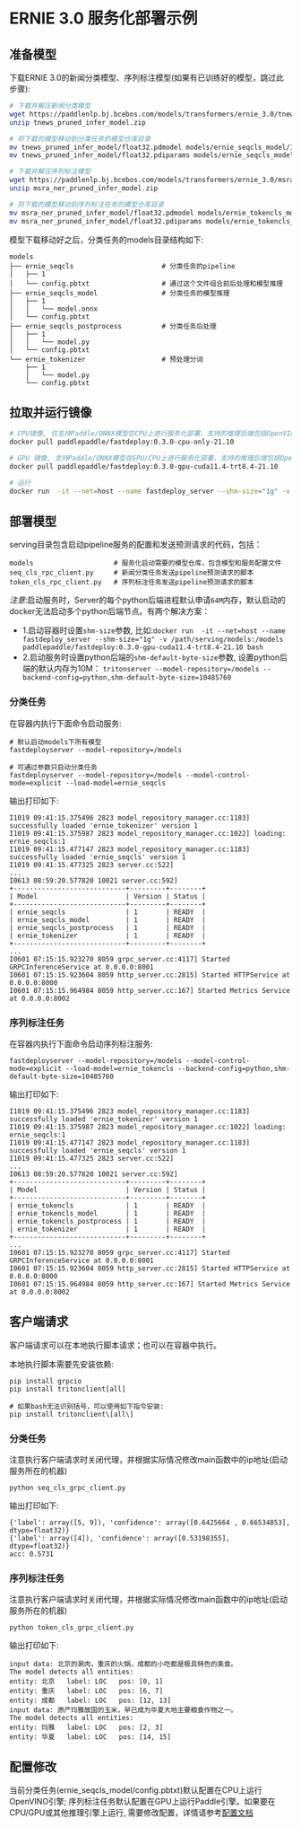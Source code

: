 # ERNIE 3.0 服务化部署示例

## 准备模型

下载ERNIE 3.0的新闻分类模型、序列标注模型(如果有已训练好的模型，跳过此步骤):
```bash
# 下载并解压新闻分类模型
wget https://paddlenlp.bj.bcebos.com/models/transformers/ernie_3.0/tnews_pruned_infer_model.zip
unzip tnews_pruned_infer_model.zip

# 将下载的模型移动到分类任务的模型仓库目录
mv tnews_pruned_infer_model/float32.pdmodel models/ernie_seqcls_model/1/model.pdmodel
mv tnews_pruned_infer_model/float32.pdiparams models/ernie_seqcls_model/1/model.pdiparams

# 下载并解压序列标注模型
wget https://paddlenlp.bj.bcebos.com/models/transformers/ernie_3.0/msra_ner_pruned_infer_model.zip
unzip msra_ner_pruned_infer_model.zip

# 将下载的模型移动到序列标注任务的模型仓库目录
mv msra_ner_pruned_infer_model/float32.pdmodel models/ernie_tokencls_model/1/model.pdmodel
mv msra_ner_pruned_infer_model/float32.pdiparams models/ernie_tokencls_model/1/model.pdiparams
```

模型下载移动好之后，分类任务的models目录结构如下:
```
models
├── ernie_seqcls                      # 分类任务的pipeline
│   ├── 1
│   └── config.pbtxt                  # 通过这个文件组合前后处理和模型推理
├── ernie_seqcls_model                # 分类任务的模型推理
│   ├── 1
│   │   └── model.onnx
│   └── config.pbtxt
├── ernie_seqcls_postprocess          # 分类任务后处理
│   ├── 1
│   │   └── model.py
│   └── config.pbtxt
└── ernie_tokenizer                   # 预处理分词
    ├── 1
    │   └── model.py
    └── config.pbtxt
```

## 拉取并运行镜像
```bash
# CPU镜像, 仅支持Paddle/ONNX模型在CPU上进行服务化部署，支持的推理后端包括OpenVINO、Paddle Inference和ONNX Runtime
docker pull paddlepaddle/fastdeploy:0.3.0-cpu-only-21.10

# GPU 镜像, 支持Paddle/ONNX模型在GPU/CPU上进行服务化部署，支持的推理后端包括OpenVINO、TensorRT、Paddle Inference和ONNX Runtime
docker pull paddlepaddle/fastdeploy:0.3.0-gpu-cuda11.4-trt8.4-21.10

# 运行
docker run  -it --net=host --name fastdeploy_server --shm-size="1g" -v /path/serving/models:/models paddlepaddle/fastdeploy:0.3.0-cpu-only-21.10 bash
```

## 部署模型
serving目录包含启动pipeline服务的配置和发送预测请求的代码，包括：

```
models                    # 服务化启动需要的模型仓库，包含模型和服务配置文件
seq_cls_rpc_client.py     # 新闻分类任务发送pipeline预测请求的脚本
token_cls_rpc_client.py   # 序列标注任务发送pipeline预测请求的脚本
```

*注意*:启动服务时，Server的每个python后端进程默认申请`64M`内存，默认启动的docker无法启动多个python后端节点。有两个解决方案：
- 1.启动容器时设置`shm-size`参数, 比如:`docker run  -it --net=host --name fastdeploy_server --shm-size="1g" -v /path/serving/models:/models paddlepaddle/fastdeploy:0.3.0-gpu-cuda11.4-trt8.4-21.10 bash`
- 2.启动服务时设置python后端的`shm-default-byte-size`参数, 设置python后端的默认内存为10M： `tritonserver --model-repository=/models --backend-config=python,shm-default-byte-size=10485760`

### 分类任务
在容器内执行下面命令启动服务:
```
# 默认启动models下所有模型
fastdeployserver --model-repository=/models

# 可通过参数只启动分类任务
fastdeployserver --model-repository=/models --model-control-mode=explicit --load-model=ernie_seqcls
```
输出打印如下:
```
I1019 09:41:15.375496 2823 model_repository_manager.cc:1183] successfully loaded 'ernie_tokenizer' version 1
I1019 09:41:15.375987 2823 model_repository_manager.cc:1022] loading: ernie_seqcls:1
I1019 09:41:15.477147 2823 model_repository_manager.cc:1183] successfully loaded 'ernie_seqcls' version 1
I1019 09:41:15.477325 2823 server.cc:522]
...
I0613 08:59:20.577820 10021 server.cc:592]
+----------------------------+---------+--------+
| Model                      | Version | Status |
+----------------------------+---------+--------+
| ernie_seqcls               | 1       | READY  |
| ernie_seqcls_model         | 1       | READY  |
| ernie_seqcls_postprocess   | 1       | READY  |
| ernie_tokenizer            | 1       | READY  |
+----------------------------+---------+--------+
...
I0601 07:15:15.923270 8059 grpc_server.cc:4117] Started GRPCInferenceService at 0.0.0.0:8001
I0601 07:15:15.923604 8059 http_server.cc:2815] Started HTTPService at 0.0.0.0:8000
I0601 07:15:15.964984 8059 http_server.cc:167] Started Metrics Service at 0.0.0.0:8002
```

### 序列标注任务
在容器内执行下面命令启动序列标注服务:
```
fastdeployserver --model-repository=/models --model-control-mode=explicit --load-model=ernie_tokencls --backend-config=python,shm-default-byte-size=10485760
```
输出打印如下:
```
I1019 09:41:15.375496 2823 model_repository_manager.cc:1183] successfully loaded 'ernie_tokenizer' version 1
I1019 09:41:15.375987 2823 model_repository_manager.cc:1022] loading: ernie_seqcls:1
I1019 09:41:15.477147 2823 model_repository_manager.cc:1183] successfully loaded 'ernie_seqcls' version 1
I1019 09:41:15.477325 2823 server.cc:522]
...
I0613 08:59:20.577820 10021 server.cc:592]
+----------------------------+---------+--------+
| Model                      | Version | Status |
+----------------------------+---------+--------+
| ernie_tokencls             | 1       | READY  |
| ernie_tokencls_model       | 1       | READY  |
| ernie_tokencls_postprocess | 1       | READY  |
| ernie_tokenizer            | 1       | READY  |
+----------------------------+---------+--------+
...
I0601 07:15:15.923270 8059 grpc_server.cc:4117] Started GRPCInferenceService at 0.0.0.0:8001
I0601 07:15:15.923604 8059 http_server.cc:2815] Started HTTPService at 0.0.0.0:8000
I0601 07:15:15.964984 8059 http_server.cc:167] Started Metrics Service at 0.0.0.0:8002
```

## 客户端请求
客户端请求可以在本地执行脚本请求；也可以在容器中执行。

本地执行脚本需要先安装依赖:
```
pip install grpcio
pip install tritonclient[all]

# 如果bash无法识别括号，可以使用如下指令安装:
pip install tritonclient\[all\]
```

### 分类任务
注意执行客户端请求时关闭代理，并根据实际情况修改main函数中的ip地址(启动服务所在的机器)
```
python seq_cls_grpc_client.py
```
输出打印如下:
```
{'label': array([5, 9]), 'confidence': array([0.6425664 , 0.66534853], dtype=float32)}
{'label': array([4]), 'confidence': array([0.53198355], dtype=float32)}
acc: 0.5731
```

### 序列标注任务
注意执行客户端请求时关闭代理，并根据实际情况修改main函数中的ip地址(启动服务所在的机器)
```
python token_cls_grpc_client.py
```
输出打印如下:
```
input data: 北京的涮肉，重庆的火锅，成都的小吃都是极具特色的美食。
The model detects all entities:
entity: 北京   label: LOC   pos: [0, 1]
entity: 重庆   label: LOC   pos: [6, 7]
entity: 成都   label: LOC   pos: [12, 13]
input data: 原产玛雅故国的玉米，早已成为华夏大地主要粮食作物之一。
The model detects all entities:
entity: 玛雅   label: LOC   pos: [2, 3]
entity: 华夏   label: LOC   pos: [14, 15]
```

## 配置修改

当前分类任务(ernie_seqcls_model/config.pbtxt)默认配置在CPU上运行OpenVINO引擎; 序列标注任务默认配置在GPU上运行Paddle引擎。如果要在CPU/GPU或其他推理引擎上运行, 需要修改配置，详情请参考[配置文档](../../../../../serving/docs/zh_CN/model_configuration.md)
